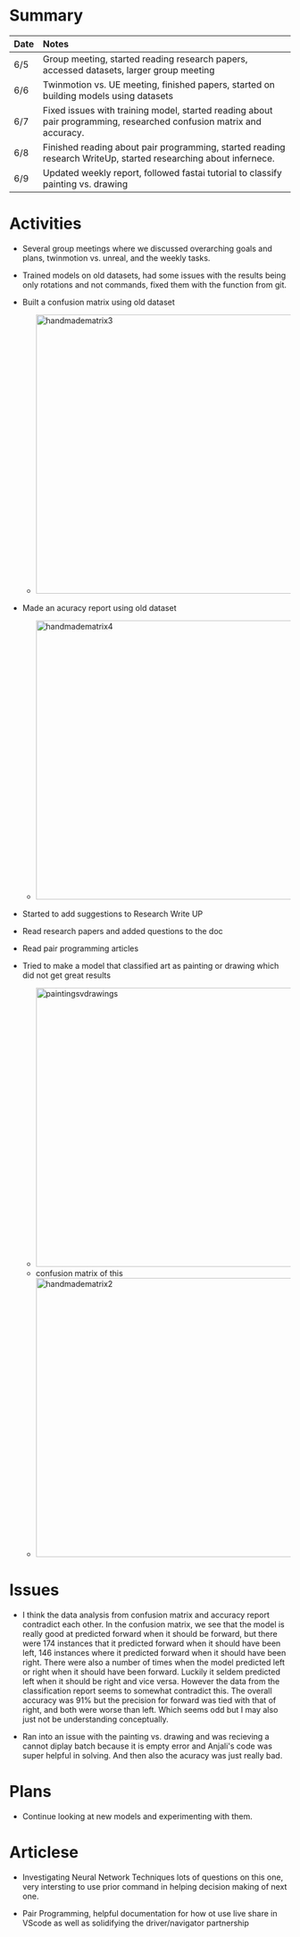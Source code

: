 # Summary

| Date   | Notes
| :----- | :-------------------------------
| 6/5  | Group meeting, started reading research papers, accessed datasets, larger group meeting
| 6/6  | Twinmotion vs. UE meeting, finished papers, started on building models using datasets
| 6/7  | Fixed issues with training model, started reading about pair programming, researched confusion matrix and accuracy. 
| 6/8  | Finished reading about pair programming, started reading research WriteUp, started researching about infernece.
| 6/9  | Updated weekly report, followed fastai tutorial to classify painting vs. drawing


# Activities
* Several group meetings where we discussed overarching goals and plans, twinmotion vs. unreal, and the weekly tasks. 

* Trained models on old datasets, had some issues with the results being only rotations and not commands, fixed them with the function from git. 

* Built a confusion matrix using old dataset

    * <img width="500" alt="handmadematrix3" src="https://github.com/daisy-abbott/ARCSLab-reports/assets/112681549/b351554e-0da7-410b-92f7-09a9dc60708f">

* Made an acuracy report using old dataset

    * <img width="500" alt="handmadematrix4" src="https://github.com/daisy-abbott/ARCSLab-reports/assets/112681549/06130abd-802e-4a63-806d-528cff26525e">
* Started to add suggestions to Research Write UP

* Read research papers and added questions to the doc

* Read pair programming articles

* Tried to make a model that classified art as painting or drawing which did not get great results 
    * <img width="500" alt="paintingsvdrawings" src="https://github.com/daisy-abbott/ARCSLab-reports/assets/112681549/c47e38aa-ccc2-4f49-ac37-86d02b41c6d9">
    * confusion matrix of this 
    * <img width="500" alt="handmadematrix2" src="https://github.com/daisy-abbott/ARCSLab-reports/assets/112681549/a17be8e8-a02b-457a-b89e-489afeb50992">

# Issues
* I think the data analysis from confusion matrix and accuracy report contradict each other. In the confusion matrix, we see that the model is really good at predicted forward when it should be forward, but there were 174 instances that it predicted forward when it should have been left, 146 instances where it predicted forward when it should have been right. There were also a number of times when the model predicted left or right when it should have been forward. Luckily it seldem predicted left when it should be right and vice versa. However the data from the classification report seems to somewhat contradict this. The overall accuracy was 91% but the precision for forward was tied with that of right, and both were worse than left. Which seems odd but I may also just not be understanding conceptually. 

* Ran into an issue with the painting vs. drawing and was recieving a cannot diplay batch because it is empty error and Anjali's code was super helpful in solving. And then also the acuracy was just really bad. 

# Plans 
* Continue looking at new models and experimenting with them. 

# Articlese

* Investigating Neural Network Techniques 
lots of questions on this one, very intersting to use prior command in helping decision making of next one.

* Pair Programming, helpful documentation for how ot use live share in VScode as well as solidifying the driver/navigator partnership







